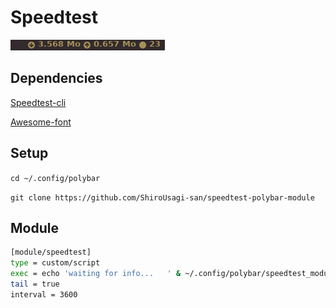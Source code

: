 # Speedtest

![screenshoot](screenshoot.png)

## Dependencies
[Speedtest-cli](https://github.com/sivel/speedtest-cli)

[Awesome-font](http://fontawesome.io/)

## Setup
`cd ~/.config/polybar`

`git clone https://github.com/ShiroUsagi-san/speedtest-polybar-module`

## Module
```Bash
[module/speedtest]
type = custom/script
exec = echo 'waiting for info...   ' & ~/.config/polybar/speedtest_module/speedtest_api.py
tail = true
interval = 3600
```
